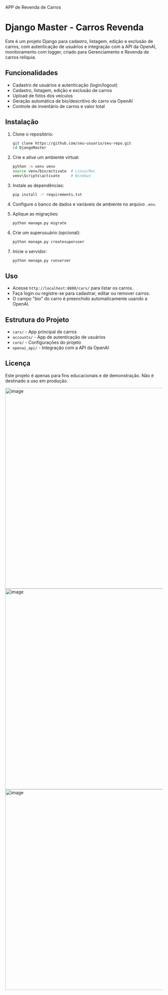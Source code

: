 APP de Revenda de Carros



# Django Master - Carros Revenda

Este é um projeto Django para cadastro, listagem, edição e exclusão de carros, com autenticação de usuários e integração com a API da OpenAI, monitoramento com logger, criado para Gerenciamento e Revenda de carros relíquia.

## Funcionalidades

- Cadastro de usuários e autenticação (login/logout)
- Cadastro, listagem, edição e exclusão de carros
- Upload de fotos dos veículos
- Geração automática de bio/descritivo do carro via OpenAI
- Controle de inventário de carros e valor total

## Instalação

1. Clone o repositório:
   ```sh
   git clone https://github.com/seu-usuario/seu-repo.git
   cd DjangoMaster
   ```

2. Crie e ative um ambiente virtual:
   ```sh
   python -m venv venv
   source venv/bin/activate  # Linux/Mac
   venv\Scripts\activate     # Windows
   ```

3. Instale as dependências:
   ```sh
   pip install -r requirements.txt
   ```

4. Configure o banco de dados e variáveis de ambiente no arquivo `.env`.

5. Aplique as migrações:
   ```sh
   python manage.py migrate
   ```

6. Crie um superusuário (opcional):
   ```sh
   python manage.py createsuperuser
   ```

7. Inicie o servidor:
   ```sh
   python manage.py runserver
   ```

## Uso

- Acesse `http://localhost:8000/cars/` para listar os carros.
- Faça login ou registre-se para cadastrar, editar ou remover carros.
- O campo "bio" do carro é preenchido automaticamente usando a OpenAI.

## Estrutura do Projeto

- `cars/` - App principal de carros
- `accounts/` - App de autenticação de usuários
- `core/` - Configurações do projeto
- `openai_api/` - Integração com a API da OpenAI

## Licença

Este projeto é apenas para fins educacionais e de demonstração. Não é destinado a uso em produção.



<img width="1366" height="642" alt="image" src="https://github.com/user-attachments/assets/694f604d-8e09-4a14-a669-85bd21bfac1b" />
<img width="1366" height="642" alt="image" src="https://github.com/user-attachments/assets/6422c622-8563-4e61-9794-a074ef08c501" />
<img width="1366" height="642" alt="image" src="https://github.com/user-attachments/assets/282554a5-8b34-4809-9441-ae201fbf4a79" />

